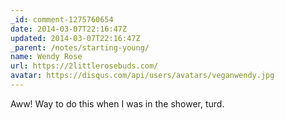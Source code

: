 ```yaml
---
_id: comment-1275760654
date: 2014-03-07T22:16:47Z
updated: 2014-03-07T22:16:47Z
_parent: /notes/starting-young/
name: Wendy Rose
url: https://2littlerosebuds.com/
avatar: https://disqus.com/api/users/avatars/veganwendy.jpg
---
```


Aww! Way to do this when I was in the shower, turd.
